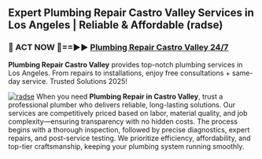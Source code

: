 ## Expert Plumbing Repair Castro Valley Services in Los Angeles | Reliable & Affordable (radse)  

<h3>🚿 ACT NOW 🌟==►► <a href="https://tinyurl.com/2ne6vx2x" rel="nofollow">Plumbing Repair Castro Valley 24/7</a></h3>

**Plumbing Repair Castro Valley** provides top-notch plumbing services in Los Angeles. From repairs to installations, enjoy free consultations + same-day service. Trusted Solutions 2025!

[![radse](https://i.imgur.com/4PFF4AK.jpeg)](https://tinyurl.com/2ne6vx2x)
When you need **Plumbing Repair in Castro Valley**, trust a professional plumber who delivers reliable, long-lasting solutions. Our services are competitively priced based on labor, material quality, and job complexity—ensuring transparency with no hidden costs. The process begins with a thorough inspection, followed by precise diagnostics, expert repairs, and post-service testing. We prioritize efficiency, affordability, and top-tier craftsmanship, keeping your plumbing system running smoothly.